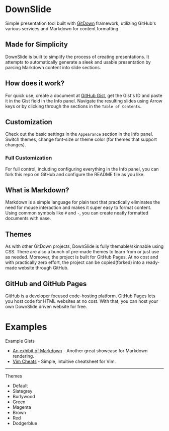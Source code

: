 # DownSlide
Simple presentation tool built with [GitDown](https://ugotsta.github.io/gitdown/) framework, utilizing GitHub's various services and Markdown for content formatting.

## Made for Simplicity
DownSlide is built to simplify the process of creating presentations. It attempts to automatically generate a sleek and usable presentation by parsing Markdown content into slide sections.

## How does it work?
For quick use, create a document at [GitHub Gist](https://gist.github.com/), get the Gist's ID and paste it in the Gist field in the Info panel. Navigate the resulting slides using Arrow keys or by clicking through the sections in the `Table of Contents`.

## Customization
Check out the basic settings in the `Appearance` section in the Info panel. Switch themes, change font-size or theme color (for themes that support changes).

### Full Customization
For full control, including configuring everything in the Info panel, you can fork this repo on GitHub and configure the README file as you like.

## What is Markdown?
Markdown is a simple language for plain text that practically eliminates the need for mouse interaction and makes it super easy to format content. Using common symbols like `#` and `-`, you can create neatly formatted documents with ease.

## Themes
As with other GitDown projects, DownSlide is fully themable/skinnable using CSS. There are also a bunch of pre-made themes to learn from or just use as needed. Moreover, the project is built for GitHub Pages. At no cost and with practically zero effort, the project can be copied(forked) into a ready-made website through GitHub.

## GitHub and GitHub Pages
GitHub is a developer focused code-hosting platform. GitHub Pages lets you host code for HTML websites at no cost. With that, you can host your own DownSlide driven website for free.

# Examples <!-- {$gd_info} -->
<!-- {$gd_help_ribbon} -->
<!-- {$gd_element_count} -->

Example Gists <!-- {$gd_gist} -->
- [An exhibit of Markdown](https://gist.github.com/deb74713e6aff8fdfce2) - Another great showcase for Markdown rendering.
- [Vim Cheats](https://gist.github.com/c002acb756d5cf09b1ad98494a81baa3) - Simple, intuitive cheatsheet for Vim.

<!-- {$gd_collapsible_appearance} -->

-----

Themes <!-- {$gd_css} -->

<!-- {$gd_slider_fontsize="110,50,300,1,%"} -->

<!-- {$gd_select_primary-color} -->
- Default
- Slategrey
- Burlywood
- Green
- Magenta
- Brown
- Red
- Dodgerblue

<!-- {$gd_collapsible_end_appearance} -->

<!-- {$gd_toc="Table of Contents"} -->
<!-- {$gd_hide} -->
